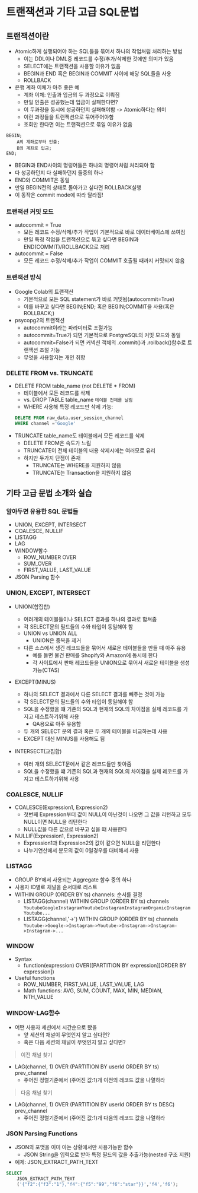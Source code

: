 # 트랜잭션과 기타 고급 SQL문법
## 트랜잭션이란
- Atomic하게 실행되어야 하는 SQL들을 묶어서 하나의 작업처럼 처리하는 방법
    + 이는 DDL이나 DML중 레코드를 수정/추가/삭제한 것에만 의미가 있음
    + SELECT에는 트랜잭션을 사용할 이유가 없음
    + BEGIN과 END 혹은 BEGIN과 COMMIT 사이에 해당 SQL들을 사용
    + ROLLBACK
- 은행 계좌 이체가 아주 좋은 예
    + 계좌 이체: 인출과 입금의 두 과정으로 이뤄짐
    + 만일 인출은 성공했는데 입금이 실패한다면?
    + 이 두과정을 동시에 성공하던지 실패해야함 -> Atomic하다는 의미
    + 이런 과정들을 트랜잭션으로 묶어주어야함
    + 조회만 한다면 이는 트랜잭션으로 묶일 이유가 없음 

```
BEGIN;
    A의 계좌로부터 인출;
    B의 계좌로 입금;
END;
```
- BEGIN과 END사이의 명렁어들은 하나의 명령어처럼 처리되야 함
- 다 성공하던지 다 실패하던지 둘중의 하나
- END와 COMMIT은 동일
- 만일 BEGIN전의 상태로 돌아가고 싶다면 ROLLBACK실행
- 이 동작은 commit mode에 따라 달라짐!

### 트랜잭션 커밋 모드
- autocommit = True
    + 모든 레코드 수정/삭제/추가 작업이 기본적으로 바로 데이터베이스에 쓰여짐
    + 만일 특정 작업을 트랜잭션으로 묶고 싶다면 BEGIN과 END(COMMIT)/ROLLBACK으로 처리
- autocommit = False
    + 모든 레코드 수정/삭제/추가 작업이 COMMIT 호출될 때까지 커밋되지 않음

### 트랜잭션 방식
- Google Colab의 트랜잭션
    + 기본적으로 모든 SQL statement가 바로 커밋됨(autocommit=True)
    + 이를 바꾸고 싶다면 BEGIN;END; 혹은 BEGIN;COMMIT을 사용(혹은 ROLLBACK;)
- psycopg2의 트랜잭션
    + autocommit이라는 파라미터로 조절가능
    + autocommit=True가 되면 기본적으로 PostgreSQL의 커밋 모드와 동일
    + autocommit=False가 되면 커넥션 객체의 .commit()과 .rollback()함수로 트랜잭션 조절 가능
    + 무엇을 사용할지는 개인 취향 

### DELETE FROM vs. TRUNCATE
- DELETE FROM table_name (not DELETE * FROM)
    + 테이블에서 모든 레코드를 삭제
    + vs. DROP TABLE table_name `테이블 전체를 날림`
    + WHERE 사용해 특정 레코드만 삭제 가능:
    ```sql
    DELETE FROM raw_data.user_session_channel 
    WHERE channel ='Google'
    ```
- TRUNCATE table_name도 테이블에서 모든 레코드를 삭제
    + DELETE FROM은 속도가 느림
    + TRUNCATE이 전체 테이블의 내용 삭제시에는 여러모로 유리
    + 하지만 두가지 단점이 존재
        - TRUNCATE는 WHERE을 지원하지 않음
        - TRUNCATE는 Transaction을 지원하지 않음 


## 기타 고급 문법 소개와 실습
### 알아두면 유용한 SQL 문법들
- UNION, EXCEPT, INTERSECT
- COALESCE, NULLIF
- LISTAGG
- LAG
- WINDOW함수
    + ROW_NUMBER OVER
    + SUM_OVER
    + FIRST_VALUE, LAST_VALUE
- JSON Parsing 함수

### UNION, EXCEPT, INTERSECT
- UNION(합집합)
    + 여러개의 테이블들이나 SELECT 결과를 하나의 결과로 합쳐줌
    + 각 SELECT문의 필드들의 수와 타입이 동일해야 함
    + UNION vs UNION ALL
        - UNION은 중복을 제거
    + 다른 소스에서 생긴 레코드들을 묶어서 새로운 테이블들을 만들 때 아주 유용
        - 예를 들면 물건 판매를 Shopify와 Amazon에 동시에 한다
        - 각 사이트에서 판매 레코드들을 UNION으로 묶어서 새로운 테이블을 생성가능(CTAS)

    
- EXCEPT(MINUS)
    + 하나의 SELECT 결과에서 다른 SELECT 결과를 빼주는 것이 가능
    + 각 SELECT문의 필드들의 수와 타입이 동일해야 함
    + SQL을 수정했을 떄 기존의 SQL과 현재의 SQL의 차이점을 실제 레코드를 가지고 테스트하기위해 사용
        - QA용으로 아주 유용함
    + 두 개의 SELECT 문의 결과 혹은 두 개의 테이블을 비교하는데 사용
    + EXCEPT 대신 MINUS를 사용해도 됨
- INTERSECT(교집합)
    + 여러 개의 SELECT문에서 같은 레코드들만 찾아줌 
    + SQL을 수정했을 떄 기존의 SQL과 현재의 SQL의 차이점을 실제 레코드를 가지고 테스트하기위해 사용


### COALESCE, NULLIF
- COALESCE(Expression1, Expression2)
    + 첫번째 Expression부터 값이 NULL이 아닌것이 나오면 그 값을 리턴하고 모두 NULL이면 NULL을 리턴한다
    + NULL값을 다른 값으로 바꾸고 싶을 떄 사용한다
- NULLIF(Expression1, Expression2)
    + Expression1과 Expression2의 값이 같으면 NULL을 리턴한다
    + 나누기연산에서 분모의 값이 0일경우를 대비해서 사용

### LISTAGG
- GROUP BY에서 사용되는 Aggregate 함수 중의 하나
- 사용자 ID별로 채널을 순서대로 리스트
- WITHIN GROUP (ORDER BY ts) channels: 순서를 결정
    + LISTAGG(channel) WITHIN GROUP (ORDER BY ts) channels
    `YoutubeGoogleInstagramYoutubeInstagramInstagramOrganicInstagramYoutube...`
    + LISTAGG(channel,'->') WITHIN GROUP (ORDER BY ts) channels
    `Youtube->Google->Instagram->Youtube->Instagram->Instagram->Instagram->...`

### WINDOW
- Syntax
    + function(expression) OVER([PARTITION BY expression][ORDER BY expression])
- Useful functions
    + ROW_NUMBER, FIRST_VALUE, LAST_VALUE, LAG
    + Math functions: AVG, SUM, COUNT, MAX, MIN, MEDIAN, NTH_VALUE

### WINDOW-LAG함수
- 어떤 사용자 세션에서 시간순으로 봤을 
    + 앞 세션의 채널이 무엇인지 알고 싶다면?
    + 혹은 다음 세션의 채널이 무엇인지 알고 싶다면?

> 이전 채널 찾기

- LAG(channel, 1) OVER (PARTITION BY userId ORDER BY ts) prev_channel
    + 주어진 정렬기준에서 (주어진 값:1)개 이전의 레코드 값을 나열하라

> 다음 채널 찾기

- LAG(channel, 1) OVER (PARTITION BY userId ORDER BY ts DESC) prev_channel
    + 주어진 정렬기준에서 (주어진 값:1)개 다음의 레코드 값을 나열하라

### JSON Parsing Functions
- JSON의 포맷을 이미 아는 상황에서만 사용가능한 함수
    + JSON String을 입력으로 받아 특정 필드의 값을 추출가능(nested 구조 지원)
- 예제: JSON_EXTRACT_PATH_TEXT
```sql
SELECT 
    JSON_EXTRACT_PATH_TEXT
    ('{"f2":{"f3":"1"},"f4":{"f5":"99","f6":"star"}}','f4','f6');
```
